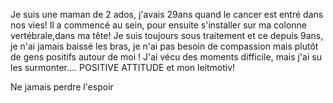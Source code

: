 Je suis une maman de 2 ados, j'avais 29ans quand le cancer est entré dans nos vies!
Il a commencé au sein, pour ensuite s'installer sur ma colonne vertébrale,dans ma tête!
Je suis toujours sous traitement et ce depuis 9ans, je n'ai jamais baissé les bras, je n'ai pas besoin de compassion mais plutôt de gens positifs autour de moi !
J'ai vécu des moments difficile, mais j'ai su les surmonter....
POSITIVE ATTITUDE et mon leitmotiv!

Ne jamais perdre l'espoir
